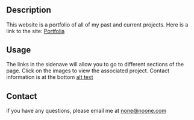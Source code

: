 # <Dylans Portfolio>

## Description

This website is a portfolio of all of my past and current projects.
Here is a link to the site:
[Portfolia](https://dy-lan8.github.io/horiseon-optimization/)


## Usage
The links in the sidenave will allow you to go to different sections of the page.
Click on the images to view the associated project.
Contact information is at the bottom
[alt text](./assets/images/site.png)

## Contact
if you have any questions, please email me at none@noone.com
